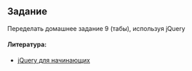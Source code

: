 ## Задание

Переделать домашнее задание 9 (табы), используя jQuery

#### Литература:
- [jQuery для начинающих](http://anton.shevchuk.name/javascript/jquery-for-beginners/)
